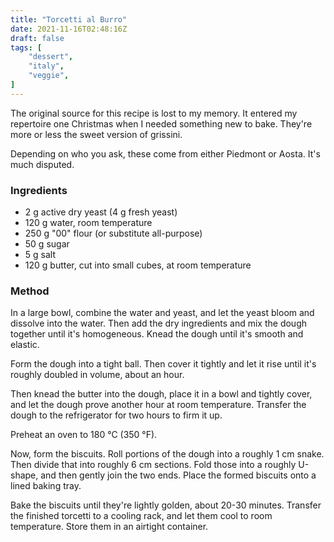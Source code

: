 ```yaml
---
title: "Torcetti al Burro"
date: 2021-11-16T02:48:16Z
draft: false
tags: [
    "dessert",
    "italy",
    "veggie",
]
---
```


The original source for this recipe is lost to my memory. It entered my repertoire one Christmas when I needed something new to bake. They're more or less the sweet version of grissini.

Depending on who you ask, these come from either Piedmont or Aosta. It's much disputed.

### Ingredients

* 2 g active dry yeast (4 g fresh yeast)
* 120 g water, room temperature
* 250 g "00" flour (or substitute all-purpose)
* 50 g sugar
* 5 g salt
* 120 g butter, cut into small cubes, at room temperature

### Method

In a large bowl, combine the water and yeast, and let the yeast bloom and dissolve into the water. Then add the dry ingredients and mix the dough together until it's homogeneous. Knead the dough until it's smooth and elastic.

Form the dough into a tight ball. Then cover it tightly and let it rise until it's roughly doubled in volume, about an hour.

Then knead the butter into the dough, place it in a bowl and tightly cover, and let the dough prove another hour at room temperature. Transfer the dough to the refrigerator for two hours to firm it up.

Preheat an oven to 180 °C (350 °F).

Now, form the biscuits. Roll portions of the dough into a roughly 1 cm snake. Then divide that into roughly 6 cm sections. Fold those into a roughly U-shape, and then gently join the two ends. Place the formed biscuits onto a lined baking tray.

Bake the biscuits until they're lightly golden, about 20-30 minutes. Transfer the finished torcetti to a cooling rack, and let them cool to room temperature. Store them in an airtight container.

